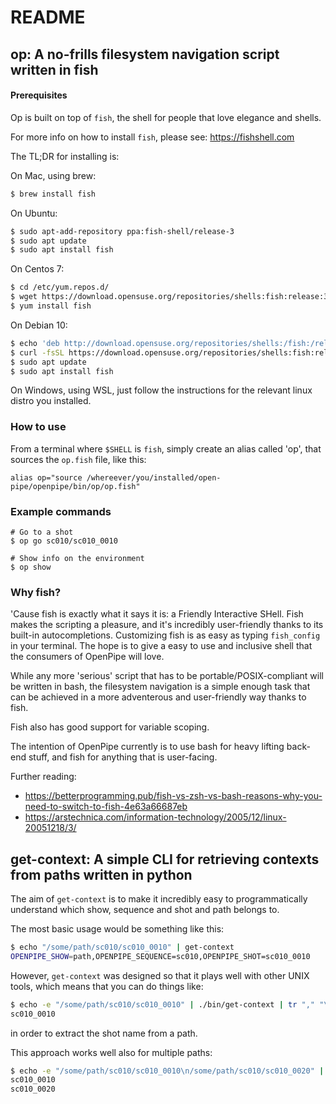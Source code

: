 # README

## op: A no-frills filesystem navigation script written in fish

#### Prerequisites

Op is built on top of `fish`, the shell for people that love elegance and shells.

For more info on how to install `fish`, please see: https://fishshell.com

The TL;DR for installing is:

On Mac, using brew:
```bash
$ brew install fish
```

On Ubuntu:
```bash
$ sudo apt-add-repository ppa:fish-shell/release-3
$ sudo apt update
$ sudo apt install fish
```

On Centos 7:
```bash
$ cd /etc/yum.repos.d/
$ wget https://download.opensuse.org/repositories/shells:fish:release:3/CentOS_7/shells:fish:release:3.repo
$ yum install fish
```

On Debian 10:
```bash
$ echo 'deb http://download.opensuse.org/repositories/shells:/fish:/release:/3/Debian_10/ /' | sudo tee /etc/apt/sources.list.d/shells:fish:release:3.list
$ curl -fsSL https://download.opensuse.org/repositories/shells:fish:release:3/Debian_10/Release.key | gpg --dearmor | sudo tee /etc/apt/trusted.gpg.d/shells_fish_release_3.gpg > /dev/null
$ sudo apt update
$ sudo apt install fish
```

On Windows, using WSL, just follow the instructions for the relevant linux distro you installed.

### How to use

From a terminal where `$SHELL` is `fish`, simply create an alias called 'op', that sources the `op.fish` file, like this:
```
alias op="source /whereever/you/installed/open-pipe/openpipe/bin/op/op.fish"
```

### Example commands

```fish
# Go to a shot
$ op go sc010/sc010_0010

# Show info on the environment
$ op show
```

### Why fish?

'Cause fish is exactly what it says it is: a Friendly Interactive SHell.
Fish makes the scripting a pleasure, and it's incredibly user-friendly thanks to its built-in autocompletions.
Customizing fish is as easy as typing `fish_config` in your terminal.
The hope is to give a easy to use and inclusive shell that the consumers of OpenPipe will love.

While any more 'serious' script that has to be portable/POSIX-compliant will be written in bash, the filesystem navigation is a simple enough task that can be achieved in a more adventerous and user-friendly way thanks to fish.

Fish also has good support for variable scoping.

The intention of OpenPipe currently is to use bash for heavy lifting back-end stuff, and fish for anything that is user-facing.

Further reading:
- https://betterprogramming.pub/fish-vs-zsh-vs-bash-reasons-why-you-need-to-switch-to-fish-4e63a66687eb
- https://arstechnica.com/information-technology/2005/12/linux-20051218/3/


## get-context: A simple CLI for retrieving contexts from paths written in python

The aim of `get-context` is to make it incredibly easy to programmatically understand which show, sequence and shot and path belongs to.

The most basic usage would be something like this:
```bash
$ echo "/some/path/sc010/sc010_0010" | get-context
OPENPIPE_SHOW=path,OPENPIPE_SEQUENCE=sc010,OPENPIPE_SHOT=sc010_0010
```

However, `get-context` was designed so that it plays well with other UNIX tools, which means that you can do things like:

```bash
$ echo -e "/some/path/sc010/sc010_0010" | ./bin/get-context | tr "," "\n" | grep OPENPIPE_SHOT | sed 's/OPENPIPE_SHOT=//g'
sc010_0010
```

in order to extract the shot name from a path.

This approach works well also for multiple paths:

```bash
$ echo -e "/some/path/sc010/sc010_0010\n/some/path/sc010/sc010_0020" | get-context | tr "," "\n" | grep OPENPIPE_SHOT | sed 's/OPENPIPE_SHOT=//g'
sc010_0010
sc010_0020
```
